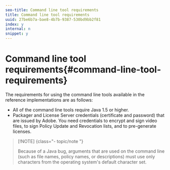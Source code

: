 ```yaml
---
seo-title: Command line tool requirements
title: Command line tool requirements
uuid: 27be6b7a-bae8-4b7b-9387-530bd9bb2f81
index: y
internal: n
snippet: y
---
```


# Command line tool requirements{#command-line-tool-requirements}

The requirements for using the command line tools available in the reference implementations are as follows:

* All of the command line tools require Java 1.5 or higher. 
* Packager and License Server credentials (certificate and password) that are issued by Adobe. You need credentials to encrypt and sign video files, to sign Policy Update and Revocation lists, and to pre-generate licenses.

>[!NOTE] {class="- topic/note "}
>
>Because of a Java bug, arguments that are used on the command line (such as file names, policy names, or descriptions) must use only characters from the operating system's default character set.

